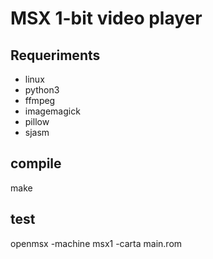 # MSX 1-bit video player

## Requeriments

- linux
- python3
- ffmpeg
- imagemagick
- pillow
- sjasm

## compile

make


## test

openmsx -machine msx1 -carta main.rom

